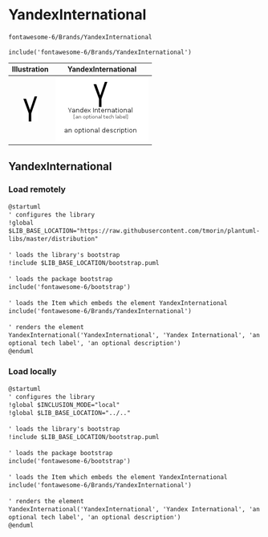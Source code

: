 # YandexInternational


```text
fontawesome-6/Brands/YandexInternational
```

```text
include('fontawesome-6/Brands/YandexInternational')
```



| Illustration | YandexInternational |
| :---: | :---: |
| ![illustration for Illustration](../../fontawesome-6/Brands/YandexInternational.png) | ![illustration for YandexInternational](../../fontawesome-6/Brands/YandexInternational.Local.png) |




## YandexInternational

### Load remotely
```plantuml
@startuml
' configures the library
!global $LIB_BASE_LOCATION="https://raw.githubusercontent.com/tmorin/plantuml-libs/master/distribution"

' loads the library's bootstrap
!include $LIB_BASE_LOCATION/bootstrap.puml

' loads the package bootstrap
include('fontawesome-6/bootstrap')

' loads the Item which embeds the element YandexInternational
include('fontawesome-6/Brands/YandexInternational')

' renders the element
YandexInternational('YandexInternational', 'Yandex International', 'an optional tech label', 'an optional description')
@enduml
```

### Load locally
```plantuml
@startuml
' configures the library
!global $INCLUSION_MODE="local"
!global $LIB_BASE_LOCATION="../.."

' loads the library's bootstrap
!include $LIB_BASE_LOCATION/bootstrap.puml

' loads the package bootstrap
include('fontawesome-6/bootstrap')

' loads the Item which embeds the element YandexInternational
include('fontawesome-6/Brands/YandexInternational')

' renders the element
YandexInternational('YandexInternational', 'Yandex International', 'an optional tech label', 'an optional description')
@enduml
```

